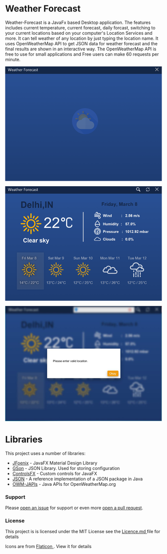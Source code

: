 # Weather Forecast

Weather-Forecast is a JavaFx based Desktop application. The features includes current temperature, current forecast, daily forcast, switching to your current locations based on your computer's Location Services and more. It can tell weather of any location by just typing the location name. It uses OpenWeatherMap API to get JSON data for weather forecast and the final results are shown in an interactive way. The OpenWeatherMap API is free to use for small applications and Free users can make 60 requests per minute.



<p align="center" >
  <img  width="600" src="https://github.com/parakh-gupta/Weather-Forecast/blob/master/Images/app.gif">
</p>

<p align="center" >
  <img  width="600" src="https://github.com/parakh-gupta/Weather-Forecast/blob/master/Images/app1.gif">
</p>

<p align="center">
  <img  width="600" src="https://github.com/parakh-gupta/Weather-Forecast/blob/master/Images/Capture.JPG">
</p>


# Libraries
This project uses a number of libraries:
  * [JFoenix](https://github.com/jfoenixadmin/JFoenix) - JavaFX Material Design Library
  * [GSon](https://github.com/google/gson) - JSON Library. Used for storing configuration
  * [ControlsFX](https://github.com/controlsfx/controlsfx) - Custom controls for JavaFX
  * [JSON](https://github.com/stleary/JSON-java) - A reference implementation of a JSON package in Java
  * [OWM-JAPIs](https://github.com/akapribot/OWM-JAPIs) - Java APIs for OpenWeatherMap.org 

  
### Support
Please [open an issue](https://github.com/parakh-gupta/Weather-Forecast/issues) for support or even more [open a pull request](https://github.com/parakh-gupta/Weather-Forecast/pulls).

### License
<p> This project is is licensed under the MIT License see the <a href="https://github.com/parakh-gupta/Weather-Forecast/blob/master/LICENSE"> Licence.md </a> file for details</p>


<p> Icons are from <a href="https://www.flaticon.com/home"> Flaticon </a>. View it for details</p>
